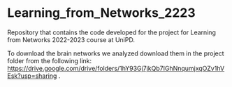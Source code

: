 # Learning_from_Networks_2223
 Repository that contains the code developed for the project for Learning from Networks 2022-2023 course at UniPD.

To download the brain networks we analyzed download them in the project folder from the following link: https://drive.google.com/drive/folders/1hY93Gj7jkQb7IGhNnqumjxqOZv1hVEsk?usp=sharing .